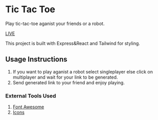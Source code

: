 # Tic Tac Toe

Play tic-tac-toe aganist your friends or a robot.

[LIVE](https://tic-tac-toe-jvaa.onrender.com)

This project is built with Express&React and Tailwind for styling.

## Usage Instructions

1. If you want to play aganist a robot select singleplayer else click on multiplayer and wait for your link to be generated.
2. Send generated link to your friend and enjoy playing.

### External Tools Used

1. [Font Awesome](https://fontawesome.com/)
2. [Icons](https://www.flaticon.com/)
